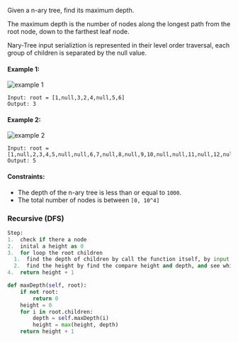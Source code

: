 Given a n-ary tree, find its maximum depth.

The maximum depth is the number of nodes along the longest path from the root node, down to the farthest leaf node.

Nary-Tree input serializtion is represented in their level order traversal, each group of children is separated by the null value.

#### Example 1:
![example 1](https://assets.leetcode.com/uploads/2018/10/12/narytreeexample.png)
```
Input: root = [1,null,3,2,4,null,5,6]
Output: 3
```

#### Example 2:
![example 2](https://assets.leetcode.com/uploads/2019/11/08/sample_4_964.png)
```
Input: root = [1,null,2,3,4,5,null,null,6,7,null,8,null,9,10,null,null,11,null,12,null,13,null,null,14]
Output: 5
```

#### Constraints:
  * The depth of the n-ary tree is less than or equal to `1000`.
  * The total number of nodes is between `[0, 10^4]`
  
### Recursive (DFS)
```python
Step:
1.  check if there a node
2.  inital a height as 0
3.  for loop the root children
  1.  find the depth of children by call the function itself, by input are the children node
  2.  find the height by find the compare height and depth, and see which have biggest number
4.  return height + 1

def maxDepth(self, root):
    if not root:
        return 0
    height = 0
    for i in root.children:
        depth = self.maxDepth(i)
        height = max(height, depth)
    return height + 1
```
